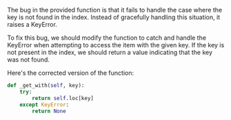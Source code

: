 The bug in the provided function is that it fails to handle the case where the key is not found in the index. Instead of gracefully handling this situation, it raises a KeyError.

To fix this bug, we should modify the function to catch and handle the KeyError when attempting to access the item with the given key. If the key is not present in the index, we should return a value indicating that the key was not found.

Here's the corrected version of the function:

```python
def _get_with(self, key):
    try:
        return self.loc[key]
    except KeyError:
        return None
```